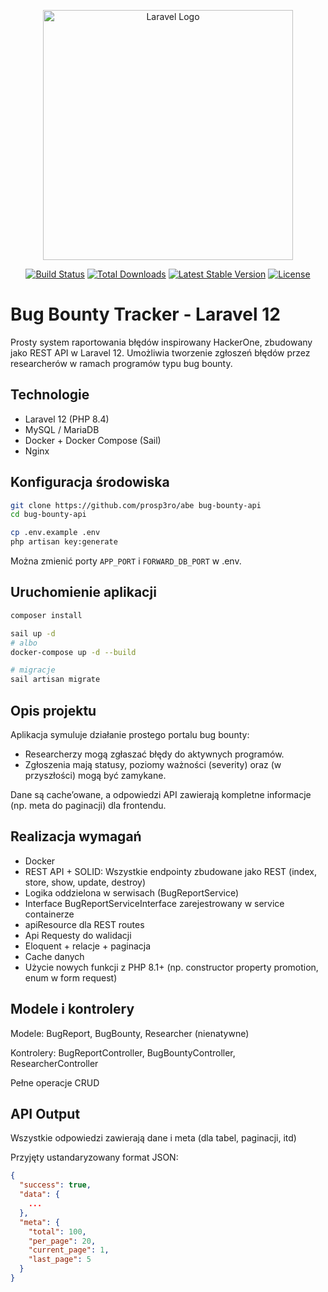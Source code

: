 <p align="center"><a href="https://laravel.com" target="_blank"><img src="https://raw.githubusercontent.com/laravel/art/master/logo-lockup/5%20SVG/2%20CMYK/1%20Full%20Color/laravel-logolockup-cmyk-red.svg" width="400" alt="Laravel Logo"></a></p>

<p align="center">
<a href="https://github.com/laravel/framework/actions"><img src="https://github.com/laravel/framework/workflows/tests/badge.svg" alt="Build Status"></a>
<a href="https://packagist.org/packages/laravel/framework"><img src="https://img.shields.io/packagist/dt/laravel/framework" alt="Total Downloads"></a>
<a href="https://packagist.org/packages/laravel/framework"><img src="https://img.shields.io/packagist/v/laravel/framework" alt="Latest Stable Version"></a>
<a href="https://packagist.org/packages/laravel/framework"><img src="https://img.shields.io/packagist/l/laravel/framework" alt="License"></a>
</p>

# Bug Bounty Tracker - Laravel 12

Prosty system raportowania błędów inspirowany HackerOne, zbudowany jako REST API w Laravel 12. Umożliwia tworzenie zgłoszeń błędów przez researcherów w ramach programów typu bug bounty.

## Technologie

- Laravel 12 (PHP 8.4)
- MySQL / MariaDB
- Docker + Docker Compose (Sail)
- Nginx

## Konfiguracja środowiska

```bash
git clone https://github.com/prosp3ro/abe bug-bounty-api
cd bug-bounty-api

cp .env.example .env
php artisan key:generate
```

Można zmienić porty `APP_PORT` i `FORWARD_DB_PORT` w .env.

## Uruchomienie aplikacji

```bash
composer install

sail up -d
# albo
docker-compose up -d --build

# migracje
sail artisan migrate
```

## Opis projektu

Aplikacja symuluje działanie prostego portalu bug bounty:

- Researcherzy mogą zgłaszać błędy do aktywnych programów.
- Zgłoszenia mają statusy, poziomy ważności (severity) oraz (w przyszłości) mogą być zamykane.

Dane są cache’owane, a odpowiedzi API zawierają kompletne informacje (np. meta do paginacji) dla frontendu.

##  Realizacja wymagań

- Docker
- REST API + SOLID: Wszystkie endpointy zbudowane jako REST (index, store, show, update, destroy)
- Logika oddzielona w serwisach (BugReportService)
- Interface BugReportServiceInterface zarejestrowany w service containerze
- apiResource dla REST routes
- Api Requesty do walidacji
- Eloquent + relacje + paginacja
- Cache danych
- Użycie nowych funkcji z PHP 8.1+ (np. constructor property promotion, enum w form request)

## Modele i kontrolery

Modele: BugReport, BugBounty, Researcher (nienatywne)

Kontrolery: BugReportController, BugBountyController, ResearcherController

Pełne operacje CRUD

## API Output

Wszystkie odpowiedzi zawierają dane i meta (dla tabel, paginacji, itd)

Przyjęty ustandaryzowany format JSON:

```json
{
  "success": true,
  "data": {
    ...
  },
  "meta": {
    "total": 100,
    "per_page": 20,
    "current_page": 1,
    "last_page": 5
  }
}
```
